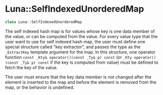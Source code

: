 # Luna::SelfIndexedUnorderedMap
```c++
class Luna::SelfIndexedUnorderedMap
```

The self indexed hash map is for values whose key is one data member of the value, or can be computed from the value. For every value type that the user want to use for self indexed hash map, the user must define one special structure called "key extractor", and passes the type as the `_ExtractKey` template argument for the map. In this structure, one operator function `const _Kty& operator()(const _Ty& p) const` (or `_Kty operator()(const _Ty& p) const` if the key is computed from value) must be defined to fetch the key of the value.

The user must ensure that the key data member is not changed after the element is inserted to the map and before the element is removed from the map, or the behavior is undefined. 


